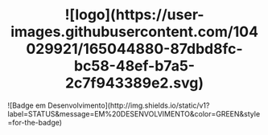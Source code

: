 <h1 align="center">![logo](https://user-images.githubusercontent.com/104029921/165044880-87dbd8fc-bc58-48ef-b7a5-2c7f943389e2.svg)</h1>
![Badge em Desenvolvimento](http://img.shields.io/static/v1?label=STATUS&message=EM%20DESENVOLVIMENTO&color=GREEN&style=for-the-badge)
